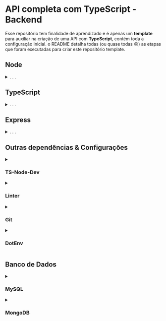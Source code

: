 # API completa com TypeScript - Backend
Esse repositório tem finalidade de aprendizado e é apenas um **template** para auxiliar na criação de uma API com **TypeScript**, contém toda a configuração inicial.
o README detalha todas (ou quase todas :upside_down_face:) as etapas que foram executadas para criar este repositório template.

## Node

<details>
  <summary>. . .</summary>
  
  - Inicialização
  ```sh
  npm init -y
  ```
  > Comando para iniciar uma aplicação Node.js. Ele vai criar o arquivo de configurações `package.json`
  ```sh
  npm i @types/node -D
  ```
  > o Node não vem por padrão com os pacotes de tipagens para trabalhar com TypeScript, por isso é necessário instalar a dependência que contém as tipagens do Node.

  - Estrutura de Pastas
  ```sh
  mkdir backend backend/src && cd backend && npm init -y && code .
  ```
  > Mesmo comando, porém já inicia a estrutura de pastas. Neste exemplo a pasta raiz se chama `backend`, se deseja outro nome, basta alterar.

</details>





## TypeScript

<details>
  <summary>. . .</summary>

  - Instalação
  > A melhor prática para a utilização do Typescript em um projeto é instalá-lo como uma `devDependency` (por isso a *flag* `-D`), e utilizá-lo por meio do `npx`
  ```sh
  npm i typescript -D
  ```
  > O que define que um projeto é TypeScript é a presença de um arquivo de configuração `tsconfig.json`. Para gerar o `tsconfig.json` vamos utilizar a ferramenta de compilação da linguagem TypeScript, o `tsc`
  ```sh
  npx tsc --init
  ```
  > O arquivo `tsconfig.json` gerado traz as principais configurações e um comentário à frente de cada linha dizendo o que aquela configuração em específico faz

  - Configurações

  Agora, vamos entender o que já vem configurado dentro do objeto `CompilerOptions` no `tsconfig.json` e quais as principais configurações precisamos fazer para minimamente iniciar o projeto em Typescript

  > O `tsconfig.json` ficaria parecido com isso:
  ```json
  {
    "compilerOptions": {
      ...
      "target": "es2016",
      ...
      "module": "commonjs",
      "rootDir": "./",
      ...
      "outDir": "./dist",
      ...
      "preserveConstEnums": true,
      ...
      "esModuleInterop": true,
      "forceConsistentCasingInFileNames": true,
      ...
      "strict": true,
      ...
      "skipLibCheck": true
    },
    "include": ["src/**/*"], /* incluindo todos os arquivos dentro da pasta src */
    "exclude": ["node_modules"] /* excluindo a pasta node_modules */
  }
  ```
  <details>

  - `module` : especifica o sistema de módulo a ser utilizado no código JavaScript *(que será gerado pelo compilador)*;
  - `target` : define a versão do JavaScript do código compilado;
  - `rootDir` : define a localização raiz dos arquivos TypeScript do projeto;
  - `outDir` : define a pasta onde ficará nosso código JavaScript compilado;
  - `preserveConstEnums` : Não deixa apagar as declarações de `const enum` no código JavaScript compilado;
  - `esModuleInterop` : essa opção possibilita compilar módulos ES6 *(`import/export default`)* para módulos CommonJS *(`require/module.export`)*;
  - `forceConsistentCasingInFileNames` : Garante que as nomenclaturas estejam corretas *(maiúsculas e minúsculas)* nas importações; 
  - `strict` : essa opção ativa a verificação estrita de tipo;
  - `skipLibCheck` : Ignore a verificação de tipo de todos os arquivos `.d.ts.`;

  <br />

  - `include` : essa chave vai depois do objeto `CompilerOptions` ela dita os arquivos ou diretórios que devem ser incluídos compilação para JavaScript;
  - `exclude` : seguindo a mesma lógica essa chave vai depois do objeto `CompilerOptions` e diz o que deve ser excluído da compilação para JavaScript.
  </details>
</details>





## Express
<details>
  <summary>. . .</summary>
  
  O framework Express ajuda a organizar e construir APIs robustas e flexíveis

  - Instalação
  ```sh
  npm i express
  ```
  ```sh
  npm i @types/express -D
  ```
  > A biblioteca do Express não vem por padrão com os pacotes de tipagens para trabalhar com TypeScript, por isso é necessário instalar a dependência que contém as tipagens do Express.

  - Lidando com erros assíncronos
  ```sh
  npm i express-async-errors -D
  ```
  > Por padrão, o Express vai encaminhar todos os erros lançados para serem tratados pelos middlewares de erros. No entanto, erros lançados em middlewares assíncronos não são tratados do mesmo jeito. A solução mais simples para esse problema está em um pacote chamado `express-async-errors`

  - Criando o servidor
  ```sh
  touch src/router.ts src/app.ts src/server.ts
  ```
  ```js
  // src/router.ts
  import express from 'express';

  const router = express.Router();

  export default router;
  ```
  ```js
  // src/app.ts
  import express from 'express';
  import 'express-async-errors';

  import router from './router';

  const app = express();

  app.use(express.json());
  app.use(router);

  export default app;
  ```
  ```js
  // src/server.ts
  import app from './app';

  const PORT = 3001
  app.listen(PORT, () => console.log(`Server running on port ${PORT}`));
  ```
  > Neste arquivo, por ora, houve apenas a inicialização do pacote do Express, com a função `express()`. Tudo que o Express nos dá está dentro da variável `app`, é como se ela fosse um “grande objeto” cheio de funções e informações úteis.

  - Executando
  > Para rodar/compilar *(converter de TypeScript para JavaScript)* a aplicação execute:
  ```sh
  npx tsc
  ```
  > Os arquivos JavaScript serão gerados dentro do diretório `./dist` *(diretório especificado na chave `outDir` do arquivo `tsconfig.json`)*. Agora, basta rodar a aplicação compilada utilizando o Node.
  ```sh
  node ./dist/src/server.js
  ```
  - Script
  ```json
  "scripts": {
    "build": "npx tsc",
    "start": "npm run build && node ./dist/src/server.js",
  }
  ```
  > No arquivo `package.json`, insira os comandos acima, dentro da chave "scripts".
</details>





## Outras dependências & Configurações

<details>
  <summary>

### TS-Node-Dev
  </summary>

  - Instalação
  ```sh
  npm i ts-node-dev -D
  ```
  > Usando o servidor com `ts-node-dev`, toda vez que algum arquivo é salvo, o `ts-node-dev` compila e reinicia o servidor automaticamente!

  - Script
  ```json
  "scripts": {
    "dev": "ts-node --respawn --transpileOnly src/server.ts",
  }
  ```
  > No arquivo `package.json`, insira o comando acima, dentro da chave "scripts". Agora, para rodar a aplicação basta executar o comando `npm run dev`
</details>





<details>
  <summary>
  
### Linter
  </summary>
  
  Para garantir a qualidade de escrita do código! Vamos instalar e configurar o `ESLint`
  - Instalação
  ```sh
  npx eslint --init
  ```
  > Após executar o comando acima, leia e responda atentamente as perguntas que apareceram no terminal para realizar a configuração do `ESLint`
  - Script
  ```json
  "scripts": {
    "lint": "eslint . --ext .js,.jsx,.ts,.tsx"
  }
  ```
  > No arquivo `package.json`, insira o comando acima, dentro da chave "scripts". Agora, para que o lint realize a autocorreção do código basta executar o comando `npm run lint`

</details>





<details>
  <summary>
  
### Git
  </summary>

  Criando e configurando o arquivo `.gitignore`
  ```sh
  touch .gitignore && echo "node_modules\ndist" > .gitignore
  ```
  > Ao longo do desenvolvimento da aplicação utilize o `.gitignore` para inserir arquivos e diretórios que não devem subir para o `github`
</details>




<details>
    <summary>

### DotEnv

  </summary>

  O pacote `dotenv` vai lidar com informações sensíveis da aplicação de uma forma mais segura. Ele vai nos ajudar a trabalhar com variáveis de ambiente. Principalmente na integração entre o `Express` e o `MySQL`.

  - Instalação
  ```sh
  npm i dotenv
  ```
  - Configurações
  ```sh
  touch .env.example
  ```
  ```txt
  // .env.example
  MYSQL_HOST=localhost
  MYSQL_PORT=3306
  MYSQL_USER=root
  MYSQL_PASSWORD=password
  MYSQL_DATABASE=database
  ```
  > Após criar o arquivo não se esqueça de deletar o `.example` da extensão e adicionar o `.env` ao arquivo `.gitignore`
  ```sh
  echo ".env" >> .gitignore
  ```
  > Adicione a linha abaixo no arquivo `server.js`
  ```js
  // src/database/connection.ts
  require('dotenv').config();
  
  dotenv.config()
  ```
  > Quando criar o arquivo de conexão ao banco de dados. Adicione as linhas acima.
  </details>





  ## Banco de Dados
<details>
  <summary>

### MySQL
  </summary>

  - Conector
  ```sh
  npm i mysql2
  ```
  > A integração entre o `Express` e o `MySQL` será feita através do módulo `mysql2`.

  - Docker
  ```sh
  docker run --name mysql -e MYSQL_ROOT_PASSWORD=password -p 3306:3306 -d mysql
  ```
  > **ATENÇÃO!** na flag `MYSQL_ROOT_PASSWORD` informe a senha definida do arquivo `.env`, o arquivo que **NÃO** vai para o `github`. Neste **EXEMPLO** foi utilizada a senha ilustrativa `password`. Informe também a porta passada no `.env`. Exemplo: **[porta_no_pc]:[porta_no_docker]**

  [Documentação Docker:MySQL](https://hub.docker.com/_/mysql)

  - Configurando a Conexão
  ```sh
  mkdir src/database && touch src/database/mySqlConnection.ts
  ```
  ```js
  // src/database/mySqlConnection.ts
  import dotenv from 'dotenv';
  import mysql from 'mysql2/promise';

  dotenv.config();

  const port = Number(process.env.MYSQL_USER)

  const connection = mysql.createPool({
    port,
    host: process.env.MYSQL_HOST,
    user: process.env.MYSQL_USER,
    password: process.env.MYSQL_PASSWORD,
    database: process.env.MYSQL_DATABASE,
  });

  export default connection;
  ```

   - Criando Tabela de Exemplo
  ```sql
  CREATE DATABASE IF NOT EXISTS database_example;

  USE database_example;

  CREATE TABLE table_example (
    id INT PRIMARY KEY AUTO_INCREMENT,
    column_example VARCHAR(45) NOT NULL,
    created_at VARCHAR(45) NOT NULL
  );

  INSERT INTO table_example (`id`, `column_example`, `created_at`)
  VALUES ('1', 'example', 'example');
  ```
  > Execute a query acima no `MySQL Workbench`
</details>





<details>
  <summary>
  
### MongoDB
  </summary>

  - ODM
  ```sh
  npm i mongoose
  ```

  - Docker
  ```sh
  docker run --name mongodb -p 27017:27017 -d mongo
  ```
  [Documentação Docker:MongoDB](https://hub.docker.com/_/mongo)

  - Configurando a Conexão (e um pouco mais)
  ```sh
  mkdir src/database src/models && touch src/database/mongoConnection.ts src/models/example.ts
  ```
  ```js
  // src/database/mongoConnection.ts

  import mongoose from 'mongoose';
  import dotenv from 'dotenv';

  dotenv.config();

  async function connectToMongo() {
    mongoose.connect('mongodb://localhost:27017/')
      .then(() => console.log('MongoDB successfully connected!'))
      .catch((error) => console.log('Error connecting to MongoDB\n', error));
  }

  export default connectToMongo;
  ```
  ```js
  // src/server.ts

  import dotenv from 'dotenv';
  import connectToMongo from './database/mongoConnection';
  // import app from './app';
  
  dotenv.config();
  connectToMongo();

  // const PORT = 3001
  // app.listen(PORT, () => console.log(`Server running on port ${PORT}`));
  ```
  > Adicione as linhas acima no arquivo `src/server.ts`
  ```js
  // src/models/example.ts

  import { Schema, model } from 'mongoose';

   const exampleSchema = new Schema({
    column_example: { 
      type: String,
      required: true 
    }
  },
  { timestamps: true });

  const ModelExample = model('examples', exampleSchema);

  export default ModelExample;
  ```

  - Criando Coleção de Exemplo
  ```sh
  docker exec -it mongodb sh
  ```
  > Agora vc está dentro do terminal do Container com Mongo
  ```sh
  mongosh
  ```
  ```sh
  show dbs
  ```
  ```sh
  use test
  ```
  > Seguindo todos os passos acima, o banco criado deve ser o "test". Caso ele não exista, acesse o db correspondente pelo comando `use <nome do db>`
  ```sh
  show collections
  ```
  ```js
  db.examples.insertOne({column_example: 'example'})
  ```
  > Da mesma forma a única collection em "test" deve ser "examples". Caso contrário apenas troque pelo nome da coleção correspondente em `db.<nome da collection>.insertOne()`
  ```js
  db.examples.find()
  ```
  > Este ultimo comando é apenas para ver os documentos existentes na coleção.
</details>
